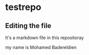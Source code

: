 # testrepo

## Editing the file

It's a markdown file in this repositoray

my name is Mohamed Badereldien
